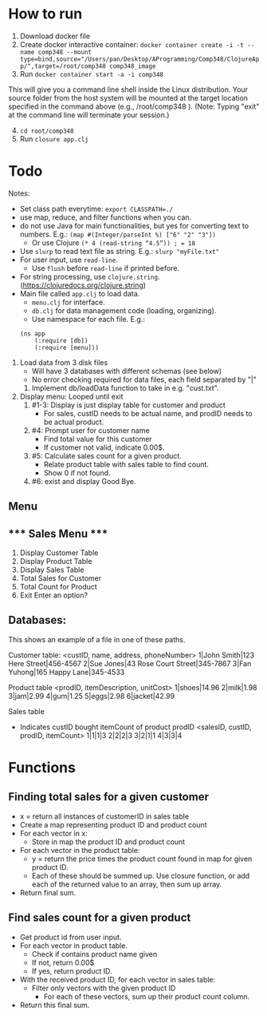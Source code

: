 # How to run
1. Download docker file
2. Create docker interactive container: `docker container create -i -t --name comp348 --mount type=bind,source="/Users/pan/Desktop/AProgramming/Comp348/ClojureApp/",target=/root/comp348 comp348_image`
3. Run `docker container start -a -i comp348`

This will give you a command line shell inside the Linux distribution. Your source folder from the host system will be
mounted at the target location specified in the command above (e.g., /root/comp348 ).
(Note: Typing "exit" at the command line will terminate your session.)

4. `cd root/comp348`
5. Run `closure app.clj`

# Todo
Notes: 
- Set class path everytime: `export CLASSPATH=./`
- use map, reduce, and filter functions when you can.
- do not use Java for main functionalities, but yes for converting text to numbers.
E.g.: `(map #(Integer/parseInt %) ["6" "2" "3"])`
    - Or use Clojure `(* 4 (read-string “4.5”)) ; = 18`
- Use `slurp` to read text file as string. E.g.: `slurp "myFile.txt"`
- For user input, use `read-line`. 
    - Use `flush` before `read-line` if printed before.
- For string processing, use `clojure.string`. (https://clojuredocs.org/clojure.string)
- Main file called `app.clj` to load data.
    - `menu.clj` for interface.
    - `db.clj` for data management code (loading, organizing).
    - Use namespace for each file. E.g.:
    ```
    (ns app
        (:require [db])
        (:require [menu]))
    ```
1. Load data from 3 disk files
    - Will have 3 databases with different schemas (see below) 
    - No error checking required for data files, each field separated by "|"
    1. Implement db/loadData function to take in e.g. "cust.txt".
2. Display menu: Looped until exit
    1. #1-3: Display is just display table for customer and product
        - For sales, custID needs to be actual name, and prodID needs to be actual product.
    2. #4: Prompt user for customer name
        - Find total value for this customer
        - If customer not valid, indicate 0.00$.
    3. #5: Calculate sales count for a given product.
        - Relate product table with sales table to find count.
        - Show 0 if not found.
    4. #6: exist and display Good Bye.


## Menu
*** Sales Menu ***
------------------
1. Display Customer Table
2. Display Product Table
3. Display Sales Table
4. Total Sales for Customer
5. Total Count for Product
6. Exit
Enter an option?

## Databases:
This shows an example of a file in one of these paths.

Customer table:
<custID,	name,	address,	phoneNumber>
1|John Smith|123 Here Street|456-4567
2|Sue Jones|43 Rose Court Street|345-7867
3|Fan Yuhong|165 Happy Lane|345-4533

Product table
<prodID,	itemDescription,	unitCost>
1|shoes|14.96
2|milk|1.98
3|jam|2.99
4|gum|1.25
5|eggs|2.98
6|jacket|42.99

Sales table
- Indicates custID bought itemCount of product prodID
<salesID,	custID,	prodID,	itemCount>
1|1|1|3
2|2|2|3
3|2|1|1
4|3|3|4

# Functions
## Finding total sales for a given customer
- x = return all instances of customerID in sales table
- Create a map representing product ID and product count
- For each vector in x:
    - Store in map the product ID and product count
- For each vector in the product table:
    - y = return the price times the product count found in map for given product ID.
    - Each of these should be summed up. Use closure function, or add each of the returned value to an array, then sum up array.
- Return final sum.

## Find sales count for a given product
- Get product id from user input.
- For each vector in product table.
    - Check if contains product name given
    - If not, return 0.00$
    - If yes, return product ID.
- With the received product ID, for each vector in sales table:
    - Filter only vectors with the given product ID
        -  For each of these vectors, sum up their product count column.
- Return this final sum.